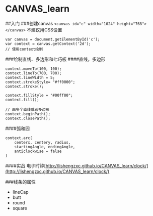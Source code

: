 # CANVAS_learn
##入门
###创建canvas
`<canvas id="c" width="1024" height="768"></canvas>`
不建议用CSS设置
```
var canvas = document.getElementById('c');
var context = canvas.getContext('2d');
// 使用context绘制
```

###绘制直线、多边形和七巧板
####直线，多边形
```
context.moveTo(100, 100);
context.lineTo(700, 700);
context.lineWidth = 5;
context.strokeStyle= "#ff0000";
context.stroke();

context.fillStyle = "#00ff00";
context.fill();

// 画多个直线或者多边形
context.beginPath();
context.closePath();
```
####弧和园
```
context.arc(
    centerx, centery, radius,
    startingAngle, endingAngle,
    anticlockwise = false
)
```

####实战
电子时钟[http://lishengzxc.github.io/CANVAS_learn/clock/](http://lishengzxc.github.io/CANVAS_learn/clock/)

###线条的属性
 - lineCap
 - butt
 - round
 - square
